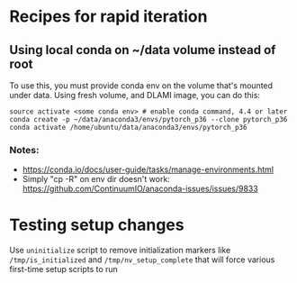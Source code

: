 # Recipes for rapid iteration


## Using local conda on ~/data volume instead of root

To use this, you must provide conda env on the volume that's mounted under data. Using fresh volume, and DLAMI image, you can do this:
```
source activate <some conda env> # enable conda command, 4.4 or later
conda create -p ~/data/anaconda3/envs/pytorch_p36 --clone pytorch_p36
conda activate /home/ubuntu/data/anaconda3/envs/pytorch_p36
```

### Notes:
- https://conda.io/docs/user-guide/tasks/manage-environments.html
- Simply "cp -R" on env dir doesn't work: https://github.com/ContinuumIO/anaconda-issues/issues/9833



# Testing setup changes

Use `uninitialize` script to remove initialization markers like `/tmp/is_initialized` and `/tmp/nv_setup_complete` that will force various first-time setup scripts to run
